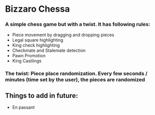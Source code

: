 # Bizzaro Chessa
### A simple chess game but with a twist. It has following rules:
- Piece movement by dragging and dropping pieces
- Legal square highlighting
- King check highlighting
- Checkmate and Stalemate detection
- Pawn Promotion
- King Castlings
### The twist: Piece place randomization. Every few seconds / minutes (time set by the user), the pieces are randomized
## Things to add in future:
- En passant
